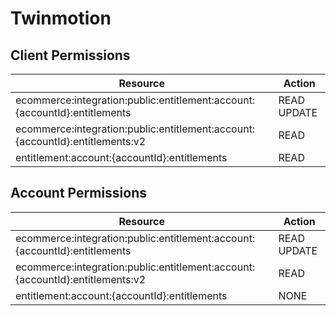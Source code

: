 # Twinmotion


## Client Permissions
| Resource | Action |
| -------- | ------ |
| ecommerce:integration:public:entitlement:account:{accountId}:entitlements | READ UPDATE |
| ecommerce:integration:public:entitlement:account:{accountId}:entitlements:v2 | READ |
| entitlement:account:{accountId}:entitlements | READ |

## Account Permissions
| Resource | Action |
| -------- | ------ |
| ecommerce:integration:public:entitlement:account:{accountId}:entitlements | READ UPDATE |
| ecommerce:integration:public:entitlement:account:{accountId}:entitlements:v2 | READ |
| entitlement:account:{accountId}:entitlements | NONE |

